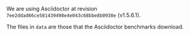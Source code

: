 We are using Asciidoctor at revision `7ee2ddad66ce581439498e4e043c68bbe8b0938e` (v1.5.6.1).

The files in `data` are those that the Asciidoctor benchmarks download.
